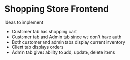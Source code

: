 # Shopping Store Frontend

Ideas to implement
- Customer tab has shopping cart
- Customer tab and Admin tab since we don't have auth
- Both customer and admin tabs display current inventory
- Client tab displays orders
- Admin tab gives ability to add, update, delete items